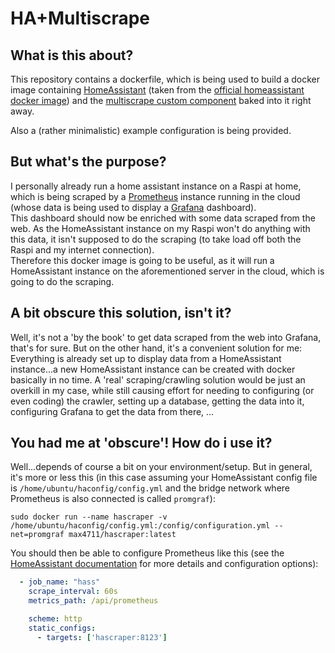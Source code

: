 # HA+Multiscrape

## What is this about?

This repository contains a dockerfile, which is being used to build a docker image containing [HomeAssistant](https://github.com/home-assistant/core) (taken from the [official homeassistant docker image](https://hub.docker.com/r/homeassistant/home-assistant/)) and the [multiscrape custom component](https://github.com/danieldotnl/ha-multiscrape) baked into it right away. 

Also a (rather minimalistic) example configuration is being provided.

## But what's the purpose?

I personally already run a home assistant instance on a Raspi at home, which is being scraped by a [Prometheus](https://github.com/prometheus/prometheus) instance running in the cloud (whose data is being used to display a [Grafana](https://github.com/grafana/grafana) dashboard).\
This dashboard should now be enriched with some data scraped from the web. As the HomeAssistant instance on my Raspi won't do anything with this data, it isn't supposed to do the scraping (to take load off both the Raspi and my internet connection).\
Therefore this docker image is going to be useful, as it will run a HomeAssistant instance on the aforementioned server in the cloud, which is going to do the scraping.

## A bit obscure this solution, isn't it?

Well, it's not a 'by the book' to get data scraped from the web into Grafana, that's for sure. But on the other hand, it's a convenient solution for me: Everything is already set up to display data from a HomeAssistant instance...a new HomeAssistant instance can be created with docker basically in no time. A 'real' scraping/crawling solution would be just an overkill in my case, while still causing effort for needing to configuring (or even coding) the crawler, setting up a database, getting the data into it, configuring Grafana to get the data from there, ...

## You had me at 'obscure'! How do i use it?

Well...depends of course a bit on your environment/setup. But in general, it's more or less this (in this case assuming your HomeAssistant config file is `/home/ubuntu/haconfig/config.yml` and the bridge network where Prometheus is also connected is called `promgraf`):

```shell
sudo docker run --name hascraper -v /home/ubuntu/haconfig/config.yml:/config/configuration.yml --net=promgraf max4711/hascraper:latest
```

You should then be able to configure Prometheus like this (see the [HomeAssistant documentation](https://www.home-assistant.io/integrations/prometheus/#full-example) for more details and configuration options):
```yaml
  - job_name: "hass"
    scrape_interval: 60s
    metrics_path: /api/prometheus

    scheme: http
    static_configs:
      - targets: ['hascraper:8123']
```